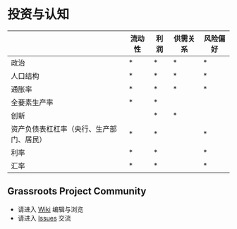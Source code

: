 # 投资与认知

|  | 流动性 | 利润 | 供需关系 | 风险偏好 |
| ---- | ---- | ---- | ---- | ---- |
| 政治 | * | * | * | * |
| 人口结构 | * | * | * | * |
| 通胀率 | * | * | * | * |
| 全要素生产率 | * | * |  |  |
| 创新 |  | * | * |  |
| 资产负债表杠杠率（央行、生产部门、居民） | * | * |  | * |
| 利率 | * | * |  | * |
| 汇率 | * | * |  | * |

## 

## Grassroots Project Community

* 请进入 [Wiki](https://github.com/grassroots-project/community/wiki) 编辑与浏览
* 请进入 [Issues](https://github.com/grassroots-project/community/issues) 交流


